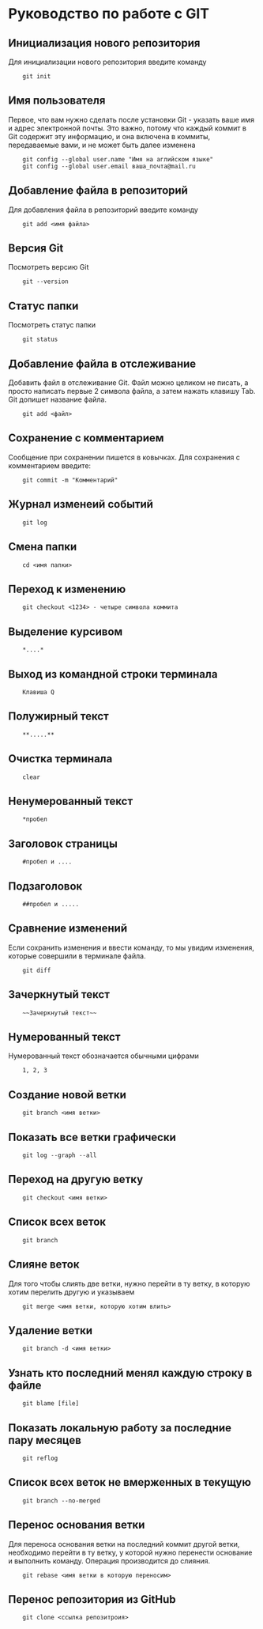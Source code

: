 # Руководство по работе с GIT

## Инициализация нового репозитория

Для инициализации нового репозитория введите команду

```
    git init
```

## Имя пользователя

Первое, что вам нужно сделать после установки Git - указать ваше имя и адрес электронной почты. Это важно, потому что каждый коммит в Git содержит эту информацию, и она включена в коммиты, передаваемые вами, и не может быть далее изменена

```
    git config --global user.name "Имя на аглийском языке"
    git config --global user.email ваша_почта@mail.ru
```

## Добавление файла в репозиторий

Для добавления файла в репозиторий введите команду

```
    git add <имя файла>
```

## Версия Git

Посмотреть версию Git

```
    git --version
```

## Статус папки

Посмотреть статус папки 

```
    git status
```

## Добавление файла в отслеживание

Добавить файл в отслеживание Git. Файл можно целиком не писать, а просто написать первые 2 символа файла, а затем нажать клавишу Tab. Git допишет название файла.

```
    git add <файл>
```

## Сохранение с комментарием

Сообщение при сохранении пишется в ковычках. Для сохранения с комментарием введите:

```
    git commit -m "Комментарий"
```

## Журнал изменеий событий

```
    git log
```

## Смена папки

```
    cd <имя папки>
```

## Переход к изменению

```
    git checkout <1234> - четыре символа коммита
```    

## Выделение курсивом

```
    *....*
```

## Выход из командной строки терминала

```
    Клавиша Q
```

## Полужирный текст

```
    **.....**
```

## Очистка терминала

```
    clear
```

## Ненумерованный текст

```
    *пробел
```

## Заголовок страницы

```
    #пробел и ....
```

## Подзаголовок

```
    ##пробел и .....
```

## Сравнение изменений

Если сохранить изменения и ввести команду, то мы увидим изменения, которые совершили в терминале файла.

```
    git diff
```

## Зачеркнутый текст

```
    ~~Зачеркнутый текст~~
```

## Нумерованный текст

Нумерованный текст обозначается обычными цифрами

```
    1, 2, 3
```

## Создание новой ветки

```
    git branch <имя ветки>
```

## Показать все ветки графически

```
    git log --graph --all
```

## Переход на другую ветку

```
    git checkout <имя ветки>
```

## Список всех веток

```
    git branch
```

## Слияне веток

Для того чтобы слиять две ветки, нужно перейти в ту ветку, в которую хотим перелить другую и указываем

```
    git merge <имя ветки, которую хотим влить>
```

## Удаление ветки

```
    git branch -d <имя ветки>
```
    
## Узнать кто последний менял каждую строку в файле

```
    git blame [file]
```

## Показать локальную работу за последние пару месяцев

```
    git reflog
```
## Список всех веток не вмерженных в текущую

```
    git branch --no-merged
```

## Перенос основания ветки 

Для переноса основания ветки на последний коммит другой ветки, необходимо перейти в ту ветку, у которой нужно перенести основание и выполнить команду. 
Операция производится до слияния.

```
    git rebase <имя ветки в которую переносим>
```

## Перенос репозитория из GitHub

```
    git clone <ссылка репозитроия>
```
